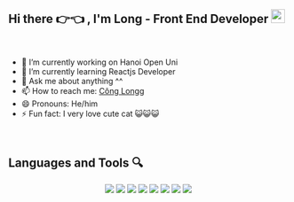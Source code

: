 ## Hi there 👉👈 , I'm Long - Front End Developer <img style="width:25px ;" src="https://image.flaticon.com/icons/png/512/2620/2620735.png">
<br>

- 🔭 I’m currently working on Hanoi Open Uni
- 🌱 I’m currently learning Reactjs Developer
- 💬 Ask me about anything ^^
- 📫 How to reach me: <a href="https://www.facebook.com/longg.congg.75/">Công Longg</a>
- 😄 Pronouns: He/him
- ⚡ Fun fact: I very love cute cat 😺😺😺

<br>

## Languages and Tools 🔍
<div align="center">
  <img src="https://img.icons8.com/color/48/000000/html-5.png"/>
  <img src="https://img.icons8.com/color/48/000000/css3.png"/>
  <img src="https://img.icons8.com/nolan/64/javascript.png"/>
  <img src="https://img.icons8.com/color/48/000000/c-plus-plus-logo.png"/>
  <img src="https://img.icons8.com/color/48/000000/nodejs.png"/>
  <img src="https://img.icons8.com/dusk/64/000000/react.png"/>
  <img src="https://img.icons8.com/color/48/000000/sql.png"/>
  <img src="https://img.icons8.com/color/48/000000/mongodb.png"/>
</div>
